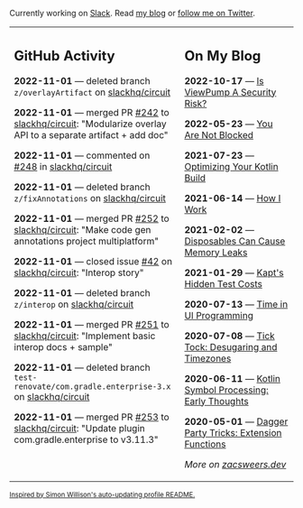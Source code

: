 Currently working on [Slack](https://slack.com/). Read [my blog](https://zacsweers.dev/) or [follow me on Twitter](https://twitter.com/ZacSweers).

<table><tr><td valign="top" width="60%">

## GitHub Activity
<!-- githubActivity starts -->
**2022-11-01** — deleted branch `z/overlayArtifact` on [slackhq/circuit](https://github.com/slackhq/circuit)

**2022-11-01** — merged PR [#242](https://github.com/slackhq/circuit/pull/242) to [slackhq/circuit](https://github.com/slackhq/circuit): "Modularize overlay API to a separate artifact + add doc"

**2022-11-01** — commented on [#248](https://github.com/slackhq/circuit/pull/248#issuecomment-1298876954) in [slackhq/circuit](https://github.com/slackhq/circuit)

**2022-11-01** — deleted branch `z/fixAnnotations` on [slackhq/circuit](https://github.com/slackhq/circuit)

**2022-11-01** — merged PR [#252](https://github.com/slackhq/circuit/pull/252) to [slackhq/circuit](https://github.com/slackhq/circuit): "Make code gen annotations project multiplatform"

**2022-11-01** — closed issue [#42](https://github.com/slackhq/circuit/issues/42) on [slackhq/circuit](https://github.com/slackhq/circuit): "Interop story"

**2022-11-01** — deleted branch `z/interop` on [slackhq/circuit](https://github.com/slackhq/circuit)

**2022-11-01** — merged PR [#251](https://github.com/slackhq/circuit/pull/251) to [slackhq/circuit](https://github.com/slackhq/circuit): "Implement basic interop docs + sample"

**2022-11-01** — deleted branch `test-renovate/com.gradle.enterprise-3.x` on [slackhq/circuit](https://github.com/slackhq/circuit)

**2022-11-01** — merged PR [#253](https://github.com/slackhq/circuit/pull/253) to [slackhq/circuit](https://github.com/slackhq/circuit): "Update plugin com.gradle.enterprise to v3.11.3"
<!-- githubActivity ends -->
</td><td valign="top" width="40%">

## On My Blog
<!-- blog starts -->
**2022-10-17** — [Is ViewPump A Security Risk?](https://www.zacsweers.dev/is-viewpump-a-security-risk/)

**2022-05-23** — [You Are Not Blocked](https://www.zacsweers.dev/you-are-not-blocked/)

**2021-07-23** — [Optimizing Your Kotlin Build](https://www.zacsweers.dev/optimizing-your-kotlin-build/)

**2021-06-14** — [How I Work](https://www.zacsweers.dev/how-i-work/)

**2021-02-02** — [Disposables Can Cause Memory Leaks](https://www.zacsweers.dev/disposables-can-cause-memory-leaks/)

**2021-01-29** — [Kapt's Hidden Test Costs](https://www.zacsweers.dev/kapts-hidden-test-costs/)

**2020-07-13** — [Time in UI Programming](https://www.zacsweers.dev/time-in-ui/)

**2020-07-08** — [Tick Tock: Desugaring and Timezones](https://www.zacsweers.dev/ticktock-desugaring-timezones/)

**2020-06-11** — [Kotlin Symbol Processing: Early Thoughts](https://www.zacsweers.dev/kotlin-symbol-processor-early-thoughts/)

**2020-05-01** — [Dagger Party Tricks: Extension Functions](https://www.zacsweers.dev/dagger-party-tricks-extension-functions/)
<!-- blog ends -->
_More on [zacsweers.dev](https://zacsweers.dev/)_
</td></tr></table>

<sub><a href="https://simonwillison.net/2020/Jul/10/self-updating-profile-readme/">Inspired by Simon Willison's auto-updating profile README.</a></sub>